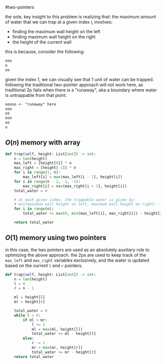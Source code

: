 #two-pointers

the sole, key insight to this problem is realizing that: the maximum amount of water that we can trap at a given index $i$, involves:
- finding the maximum wall height on the left
- finding maximum wall height on the right
- the height of the current wall

this is because, consider the following:

```txt
ooo
o
oo
```

given the index 1, we can visually see that 1 unit of water can be trapped. following the traditional two-pointer approach will not work here, as traditional 2p fails when there is a "runaway", aka a boundary where water is untrappable from that point.

```txt
ooooo <- "runaway" here
ooo
oo
ooo
oo
o
```
## $O(n)$ memory with array

```python
def trap(self, height: List[int]) -> int:
	n = len(height)
	max_left = [height[0]] * n
	max_right = [height[-1]] * n
	for i in range(1, n):
		max_left[i] = max(max_left[i - 1], height[i])
	for i in range(n - 2, -1, -1):
		max_right[i] = max(max_right[i + 1], height[i])
	total_water = 0

	# at each given index, the trappable water is given by:
	# min(maximum wall height on left, maximum wall height on right) - current wall height
	for i in range(n):
		total_water += max(0, min(max_left[i], max_right[i]) - height[i])

	return total_water
```

## $O(1)$ memory using two pointers
in this case, the two pointers are used as an absolutely auxiliary role to optimizing the above approach. the 2ps are used to keep track of the `max_left` and `max_right` variables exclusively, and the water is updated based on the current `l` and `r` pointers.

```python
def trap(self, height: List[int]) -> int:
	n = len(height)
	l = 0
	r = n - 1

	ml = height[l]
	mr = height[r]

	total_water = 0
	while l < r:
		if ml < mr:
			l += 1
			ml = max(ml, height[l])
			total_water += ml - height[l]
		else:
			r -= 1
			mr = max(mr, height[r])
			total_water += mr - height[r]
	return total_water
```

